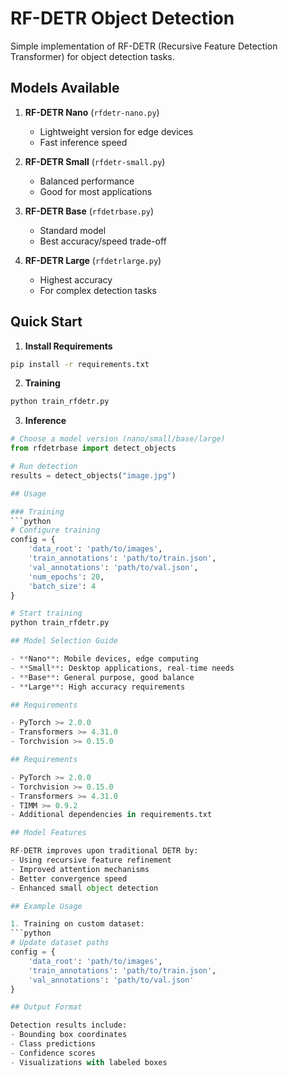 # RF-DETR Object Detection

Simple implementation of RF-DETR (Recursive Feature Detection Transformer) for object detection tasks.

## Models Available

1. **RF-DETR Nano** (`rfdetr-nano.py`)
   - Lightweight version for edge devices
   - Fast inference speed

2. **RF-DETR Small** (`rfdetr-small.py`)
   - Balanced performance
   - Good for most applications

3. **RF-DETR Base** (`rfdetrbase.py`)
   - Standard model
   - Best accuracy/speed trade-off

4. **RF-DETR Large** (`rfdetrlarge.py`)
   - Highest accuracy
   - For complex detection tasks

## Quick Start

1. **Install Requirements**
```bash
pip install -r requirements.txt
```

2. **Training**
```bash
python train_rfdetr.py
```

3. **Inference**
```python
# Choose a model version (nano/small/base/large)
from rfdetrbase import detect_objects

# Run detection
results = detect_objects("image.jpg")

## Usage

### Training
```python
# Configure training
config = {
    'data_root': 'path/to/images',
    'train_annotations': 'path/to/train.json',
    'val_annotations': 'path/to/val.json',
    'num_epochs': 20,
    'batch_size': 4
}

# Start training
python train_rfdetr.py

## Model Selection Guide

- **Nano**: Mobile devices, edge computing
- **Small**: Desktop applications, real-time needs
- **Base**: General purpose, good balance
- **Large**: High accuracy requirements

## Requirements

- PyTorch >= 2.0.0
- Transformers >= 4.31.0
- Torchvision >= 0.15.0

## Requirements

- PyTorch >= 2.0.0
- Torchvision >= 0.15.0
- Transformers >= 4.31.0
- TIMM >= 0.9.2
- Additional dependencies in requirements.txt

## Model Features

RF-DETR improves upon traditional DETR by:
- Using recursive feature refinement
- Improved attention mechanisms
- Better convergence speed
- Enhanced small object detection

## Example Usage

1. Training on custom dataset:
```python
# Update dataset paths
config = {
    'data_root': 'path/to/images',
    'train_annotations': 'path/to/train.json',
    'val_annotations': 'path/to/val.json'
}

## Output Format

Detection results include:
- Bounding box coordinates
- Class predictions
- Confidence scores
- Visualizations with labeled boxes
